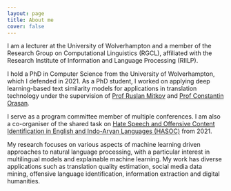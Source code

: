 ```yaml
---
layout: page
title: About me
cover: false
---
```


I am a lecturer at the University of Wolverhampton and a member of the Research Group on Computational Linguistics (RGCL), affiliated with the Research Institute of Information and Language Processing (RIILP).

I hold a PhD in Computer Science from the University of Wolverhampton, which I defended in 2021. As a PhD student, I worked on applying deep learning-based text similarity models for applications in translation technology under the supervision of [Prof Ruslan Mitkov](https://researchers.wlv.ac.uk/R.Mitkov) and [Prof Constantin Orasan](https://dinel.org.uk/).

I serve as a program committee member of multiple conferences. I am also a co-organiser of the shared task on [Hate Speech and Offensive Content Identification in English and Indo-Aryan Languages (HASOC)](https://hasocfire.github.io/hasoc/2022/index.html) from 2021.

My research focuses on various aspects of machine learning driven approaches to natural language processing, with a particular interest in multilingual models and explainable machine learning. My work has diverse applications such as translation quality estimation, social media data mining, offensive language identification, information extraction and digital humanities.
